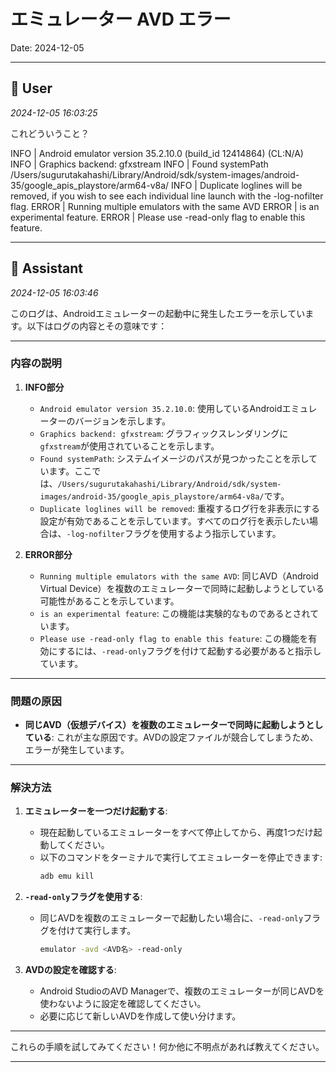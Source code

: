 # エミュレーター AVD エラー

Date: 2024-12-05

---

## 👤 User
*2024-12-05 16:03:25*

これどういうこと？

INFO | Android emulator version 35.2.10.0 (build_id 12414864) (CL:N/A) INFO | Graphics backend: gfxstream INFO | Found systemPath /Users/sugurutakahashi/Library/Android/sdk/system-images/android-35/google_apis_playstore/arm64-v8a/ INFO | Duplicate loglines will be removed, if you wish to see each individual line launch with the -log-nofilter flag. ERROR | Running multiple emulators with the same AVD ERROR | is an experimental feature. ERROR | Please use -read-only flag to enable this feature.

---

## 🤖 Assistant
*2024-12-05 16:03:46*

このログは、Androidエミュレーターの起動中に発生したエラーを示しています。以下はログの内容とその意味です：

---

### **内容の説明**
1. **INFO部分**
   - `Android emulator version 35.2.10.0`:
     使用しているAndroidエミュレーターのバージョンを示します。
   - `Graphics backend: gfxstream`:
     グラフィックスレンダリングに`gfxstream`が使用されていることを示します。
   - `Found systemPath`:
     システムイメージのパスが見つかったことを示しています。ここでは、`/Users/sugurutakahashi/Library/Android/sdk/system-images/android-35/google_apis_playstore/arm64-v8a/`です。
   - `Duplicate loglines will be removed`:
     重複するログ行を非表示にする設定が有効であることを示しています。すべてのログ行を表示したい場合は、`-log-nofilter`フラグを使用するよう指示しています。

2. **ERROR部分**
   - `Running multiple emulators with the same AVD`:
     同じAVD（Android Virtual Device）を複数のエミュレーターで同時に起動しようとしている可能性があることを示しています。
   - `is an experimental feature`:
     この機能は実験的なものであるとされています。
   - `Please use -read-only flag to enable this feature`:
     この機能を有効にするには、`-read-only`フラグを付けて起動する必要があると指示しています。

---

### **問題の原因**
- **同じAVD（仮想デバイス）を複数のエミュレーターで同時に起動しようとしている**:
  これが主な原因です。AVDの設定ファイルが競合してしまうため、エラーが発生しています。

---

### **解決方法**
1. **エミュレーターを一つだけ起動する**:
   - 現在起動しているエミュレーターをすべて停止してから、再度1つだけ起動してください。
   - 以下のコマンドをターミナルで実行してエミュレーターを停止できます:
     ```bash
     adb emu kill
     ```

2. **`-read-only`フラグを使用する**:
   - 同じAVDを複数のエミュレーターで起動したい場合に、`-read-only`フラグを付けて実行します。
     ```bash
     emulator -avd <AVD名> -read-only
     ```

3. **AVDの設定を確認する**:
   - Android StudioのAVD Managerで、複数のエミュレーターが同じAVDを使わないように設定を確認してください。
   - 必要に応じて新しいAVDを作成して使い分けます。

---

これらの手順を試してみてください！何か他に不明点があれば教えてください。

---
